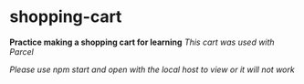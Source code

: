 # shopping-cart

**Practice making a shopping cart for learning**
*This cart was used with Parcel*

*Please use npm start and open with the local host to view or it will not work*
